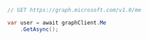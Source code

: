 <!-- markdownlint-disable MD041 -->

```csharp
// GET https://graph.microsoft.com/v1.0/me

var user = await graphClient.Me
    .GetAsync();
```
